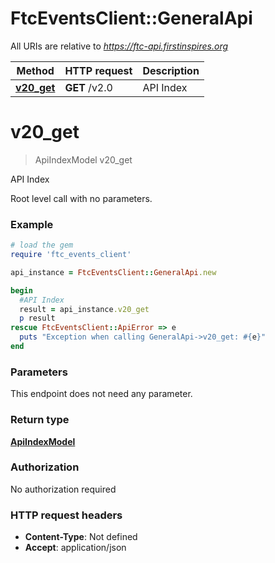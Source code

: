 # FtcEventsClient::GeneralApi

All URIs are relative to *https://ftc-api.firstinspires.org*

Method | HTTP request | Description
------------- | ------------- | -------------
[**v20_get**](GeneralApi.md#v20_get) | **GET** /v2.0 | API Index

# **v20_get**
> ApiIndexModel v20_get

API Index

Root level call with no parameters.

### Example
```ruby
# load the gem
require 'ftc_events_client'

api_instance = FtcEventsClient::GeneralApi.new

begin
  #API Index
  result = api_instance.v20_get
  p result
rescue FtcEventsClient::ApiError => e
  puts "Exception when calling GeneralApi->v20_get: #{e}"
end
```

### Parameters
This endpoint does not need any parameter.

### Return type

[**ApiIndexModel**](ApiIndexModel.md)

### Authorization

No authorization required

### HTTP request headers

 - **Content-Type**: Not defined
 - **Accept**: application/json



